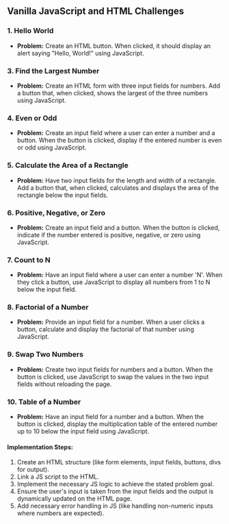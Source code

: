 ## Vanilla JavaScript and HTML Challenges

### 1. Hello World
- **Problem:** Create an HTML button. When clicked, it should display an alert saying "Hello, World!" using JavaScript.

<!-- ### 2. Add Two Numbers
- **Problem:** Create an HTML form with two input fields (for numbers) and a button. When the button is clicked, display the sum of the two numbers below the form using JavaScript. -->

### 3. Find the Largest Number
- **Problem:** Create an HTML form with three input fields for numbers. Add a button that, when clicked, shows the largest of the three numbers using JavaScript.

### 4. Even or Odd
- **Problem:** Create an input field where a user can enter a number and a button. When the button is clicked, display if the entered number is even or odd using JavaScript.

### 5. Calculate the Area of a Rectangle
- **Problem:** Have two input fields for the length and width of a rectangle. Add a button that, when clicked, calculates and displays the area of the rectangle below the input fields.

### 6. Positive, Negative, or Zero
- **Problem:** Create an input field and a button. When the button is clicked, indicate if the number entered is positive, negative, or zero using JavaScript.

### 7. Count to N
- **Problem:** Have an input field where a user can enter a number 'N'. When they click a button, use JavaScript to display all numbers from 1 to N below the input field.

### 8. Factorial of a Number
- **Problem:** Provide an input field for a number. When a user clicks a button, calculate and display the factorial of that number using JavaScript.

### 9. Swap Two Numbers
- **Problem:** Create two input fields for numbers and a button. When the button is clicked, use JavaScript to swap the values in the two input fields without reloading the page.

### 10. Table of a Number
- **Problem:** Have an input field for a number and a button. When the button is clicked, display the multiplication table of the entered number up to 10 below the input field using JavaScript.

#### Implementation Steps:
1. Create an HTML structure (like form elements, input fields, buttons, divs for output).
2. Link a JS script to the HTML.
3. Implement the necessary JS logic to achieve the stated problem goal.
4. Ensure the user's input is taken from the input fields and the output is dynamically updated on the HTML page.
5. Add necessary error handling in JS (like handling non-numeric inputs where numbers are expected).